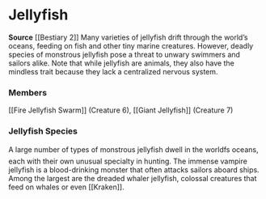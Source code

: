 ﻿---
creature_family: Jellyfish
id: '140'
name: Jellyfish
rarity: Common
source: '[[DATABASE/source/Bestiary 2|Bestiary 2]]'
trait: null
type: Creature Family

---
# Jellyfish

**Source** [[Bestiary 2]] 
Many varieties of jellyfish drift through the world’s oceans, feeding on fish and other tiny marine creatures. However, deadly species of monstrous jellyfish pose a threat to unwary swimmers and sailors alike. Note that while jellyfish are animals, they also have the mindless trait because they lack a centralized nervous system.

### Members

[[Fire Jellyfish Swarm]] (Creature 6), [[Giant Jellyfish]] (Creature 7)

###  Jellyfish Species

A large number of types of monstrous jellyfish dwell in the worldfs oceans, each with their own unusual specialty in hunting. The immense vampire jellyfish is a blood-drinking monster that often attacks sailors aboard ships. Among the largest are the dreaded whaler jellyfish, colossal creatures that feed on whales or even [[Kraken]].